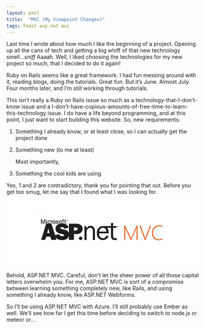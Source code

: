 ```yaml
---
layout: post
title:  "MVC (My Viewpoint Changes)"
tags: feast asp.net mvc
---
```


Last time I wrote about how much I like the beginning of a project. Opening up all the cans of tech and getting a big whiff of that new technology smell…*sniff* Aaaah. Well, I liked choosing the technologies for my new project so much, that I decided to do it again!

Ruby on Rails seems like a great framework. I had fun messing around with it, reading blogs, doing the tutorials. Great fun. But it’s June. Almost July. Four months later, and I’m still working through tutorials.

This isn’t really a Ruby on Rails issue so much as a technology-that-I-don’t-know issue and a I-don’t-have-copious-amounts-of-free-time-to-learn-this-technology issue. I do have a life beyond programming, and at this point, I just want to start building this website. So, new requirements:

1. Something I already know, or at least close, so I can actually get the project done
2. Something new (to me at least)

    Most importantly,

3. Something the cool kids are using

Yes, 1 and 2 are contradictory, thank you for pointing that out. Before you get too smug, let me say that I found what I was looking for.

![ASP.NET MVC](/images/mvc4.jpg)

Behold, ASP.NET MVC. Careful, don’t let the sheer power of all those capital letters overwhelm you. For me, ASP.NET MVC is sort of a compromise between learning something completely new, like Rails, and using something I already know, like ASP.NET Webforms.

So I’ll be using ASP.NET MVC with Azure. I’ll still probably use Ember as well. We’ll see how far I get this time before deciding to switch to node.js or meteor or…
